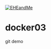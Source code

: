 [![EHEandMe](https://www.eheandme.com/images/logo/logo-eheme.png)](https://www.eheandme.com)

# docker03
git demo
